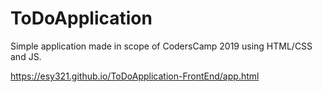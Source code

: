 # ToDoApplication
Simple application made in scope of CodersCamp 2019 using HTML/CSS and JS.

https://esy321.github.io/ToDoApplication-FrontEnd/app.html
